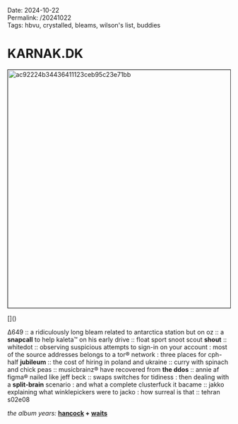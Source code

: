 Date: 2024-10-22  
Permalink: /20241022  
Tags: hbvu, crystalled, bleams, wilson's list, buddies
  
# KARNAK.DK
  
<p><img src="https://objects.hbvu.su/blotpix/2024/10/22.jpeg" width=540 height=540 alt="ac92224b34436411123ceb95c23e71bb" border=1></p>  
[]()  
  
∆649 :: a ridiculously long bleam related to antarctica station but on oz :: 
a **snapcall** to help kaleta™ on his early drive :: float sport snoot scout **shout** :: whitedot :: observing suspicious attempts to sign-in on your account : most of the source addresses belongs to a tor® network : three places for cph-half **jubileum** :: the cost of hiring in poland and ukraine :: curry with spinach and chick peas ::  musicbrainz® have recovered from **the ddos** :: annie af figma® nailed like jeff beck :: swaps switches for tidiness : then dealing with a **split-brain** scenario : and what a complete clusterfuck it bacame :: 
jakko explaining what winklepickers were to jacko : how surreal is that :: tehran s02e08  
  
_the album years:_ **[hancock](https://rateyourmusic.com/release/album/herbie-hancock/future-shock/) + [waits](https://rateyourmusic.com/release/album/tom-waits/swordfishtrombones/)**  
